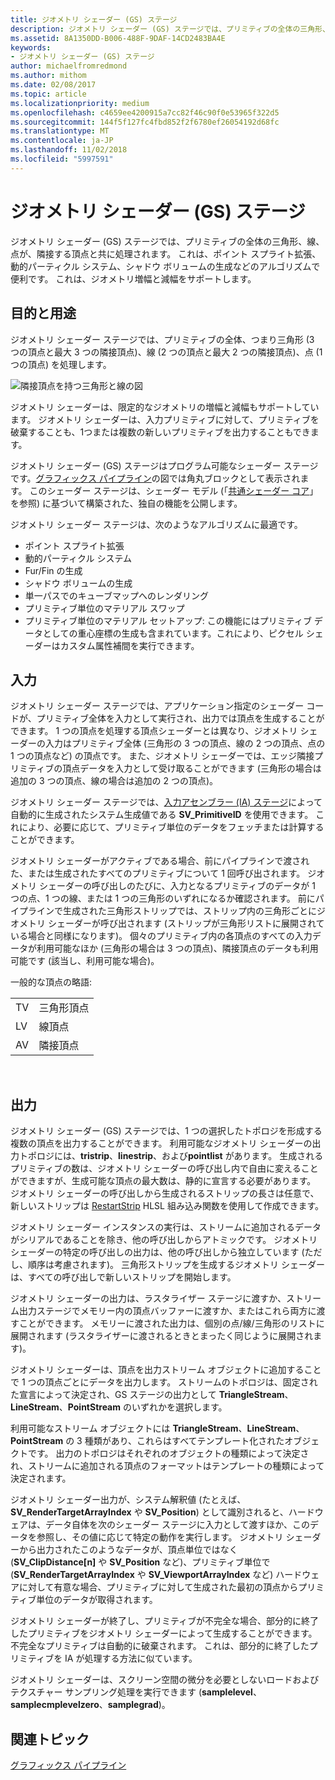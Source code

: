 ```yaml
---
title: ジオメトリ シェーダー (GS) ステージ
description: ジオメトリ シェーダー (GS) ステージでは、プリミティブの全体の三角形、線、点が、隣接する頂点と共に処理されます。
ms.assetid: 8A1350DD-B006-488F-9DAF-14CD2483BA4E
keywords:
- ジオメトリ シェーダー (GS) ステージ
author: michaelfromredmond
ms.author: mithom
ms.date: 02/08/2017
ms.topic: article
ms.localizationpriority: medium
ms.openlocfilehash: c4659ee4200915a7cc82f46c90f0e53965f322d5
ms.sourcegitcommit: 144f5f127fc4fbd852f2f6780ef26054192d68fc
ms.translationtype: MT
ms.contentlocale: ja-JP
ms.lasthandoff: 11/02/2018
ms.locfileid: "5997591"
---
```

# <a name="geometry-shader-gs-stage"></a>ジオメトリ シェーダー (GS) ステージ


ジオメトリ シェーダー (GS) ステージでは、プリミティブの全体の三角形、線、点が、隣接する頂点と共に処理されます。 これは、ポイント スプライト拡張、動的パーティクル システム、シャドウ ボリュームの生成などのアルゴリズムで便利です。 これは、ジオメトリ増幅と減幅をサポートします。

## <a name="span-idpurposeandusesspanspan-idpurposeandusesspanspan-idpurposeandusesspanpurpose-and-uses"></a><span id="Purpose_and_uses"></span><span id="purpose_and_uses"></span><span id="PURPOSE_AND_USES"></span>目的と用途


ジオメトリ シェーダー ステージでは、プリミティブの全体、つまり三角形 (3 つの頂点と最大 3 つの隣接頂点)、線 (2 つの頂点と最大 2 つの隣接頂点)、点 (1 つの頂点) を処理します。

![隣接頂点を持つ三角形と線の図](images/d3d10-gs.png)

ジオメトリ シェーダーは、限定的なジオメトリの増幅と減幅もサポートしています。 ジオメトリ シェーダーは、入力プリミティブに対して、プリミティブを破棄することも、1つまたは複数の新しいプリミティブを出力することもできます。

ジオメトリ シェーダー (GS) ステージはプログラム可能なシェーダー ステージです。[グラフィックス パイプライン](graphics-pipeline.md)の図では角丸ブロックとして表示されます。 このシェーダー ステージは、シェーダー モデル (「[共通シェーダー コア](https://msdn.microsoft.com/library/windows/desktop/bb509580)」を参照) に基づいて構築された、独自の機能を公開します。

ジオメトリ シェーダー ステージは、次のようなアルゴリズムに最適です。

-   ポイント スプライト拡張
-   動的パーティクル システム
-   Fur/Fin の生成
-   シャドウ ボリュームの生成
-   単一パスでのキューブマップへのレンダリング
-   プリミティブ単位のマテリアル スワップ
-   プリミティブ単位のマテリアル セットアップ: この機能にはプリミティブ データとしての重心座標の生成も含まれています。これにより、ピクセル シェーダーはカスタム属性補間を実行できます。

## <a name="span-idinputspanspan-idinputspanspan-idinputspaninput"></a><span id="Input"></span><span id="input"></span><span id="INPUT"></span>入力


ジオメトリ シェーダー ステージでは、アプリケーション指定のシェーダー コードが、プリミティブ全体を入力として実行され、出力では頂点を生成することができます。 1 つの頂点を処理する頂点シェーダーとは異なり、ジオメトリ シェーダーの入力はプリミティブ全体 (三角形の 3 つの頂点、線の 2 つの頂点、点の 1 つの頂点など) の頂点です。 また、ジオメトリ シェーダーでは、エッジ隣接プリミティブの頂点データを入力として受け取ることができます (三角形の場合は追加の 3 つの頂点、線の場合は追加の 2 つの頂点)。

ジオメトリ シェーダー ステージでは、[入力アセンブラー (IA) ステージ](input-assembler-stage--ia-.md)によって自動的に生成されたシステム生成値である **SV\_PrimitiveID** を使用できます。 これにより、必要に応じて、プリミティブ単位のデータをフェッチまたは計算することができます。

ジオメトリ シェーダーがアクティブである場合、前にパイプラインで渡された、または生成されたすべてのプリミティブについて 1 回呼び出されます。 ジオメトリ シェーダーの呼び出しのたびに、入力となるプリミティブのデータが 1 つの点、1 つの線、または 1 つの三角形のいずれになるか確認されます。 前にパイプラインで生成された三角形ストリップでは、ストリップ内の三角形ごとにジオメトリ シェーダーが呼び出されます (ストリップが三角形リストに展開されている場合と同様になります)。 個々のプリミティブ内の各頂点のすべての入力データが利用可能なほか (三角形の場合は 3 つの頂点)、隣接頂点のデータも利用可能です (該当し、利用可能な場合)。

一般的な頂点の略語:

|     |                 |
|-----|-----------------|
| TV  | 三角形頂点 |
| LV  | 線頂点     |
| AV  | 隣接頂点 |

 

## <a name="span-idoutputspanspan-idoutputspanspan-idoutputspanoutput"></a><span id="Output"></span><span id="output"></span><span id="OUTPUT"></span>出力


ジオメトリ シェーダー (GS) ステージでは、1 つの選択したトポロジを形成する複数の頂点を出力することができます。 利用可能なジオメトリ シェーダーの出力トポロジには、**tristrip**、**linestrip**、および**pointlist** があります。 生成されるプリミティブの数は、ジオメトリ シェーダーの呼び出し内で自由に変えることができますが、生成可能な頂点の最大数は、静的に宣言する必要があります。 ジオメトリ シェーダーの呼び出しから生成されるストリップの長さは任意で、新しいストリップは [RestartStrip](https://msdn.microsoft.com/library/windows/desktop/bb509660) HLSL 組み込み関数を使用して作成できます。

ジオメトリ シェーダー インスタンスの実行は、ストリームに追加されるデータがシリアルであることを除き、他の呼び出しからアトミックです。 ジオメトリ シェーダーの特定の呼び出しの出力は、他の呼び出しから独立しています (ただし、順序は考慮されます)。 三角形ストリップを生成するジオメトリ シェーダーは、すべての呼び出しで新しいストリップを開始します。

ジオメトリ シェーダーの出力は、ラスタライザー ステージに渡すか、ストリーム出力ステージでメモリー内の頂点バッファーに渡すか、またはこれら両方に渡すことができます。 メモリーに渡された出力は、個別の点/線/三角形のリストに展開されます (ラスタライザーに渡されるときとまったく同じように展開されます)。

ジオメトリ シェーダーは、頂点を出力ストリーム オブジェクトに追加することで 1 つの頂点ごとにデータを出力します。 ストリームのトポロジは、固定された宣言によって決定され、GS ステージの出力として **TriangleStream**、**LineStream**、**PointStream** のいずれかを選択します。

利用可能なストリーム オブジェクトには **TriangleStream**、**LineStream**、**PointStream** の 3 種類があり、これらはすべてテンプレート化されたオブジェクトです。 出力のトポロジはそれぞれのオブジェクトの種類によって決定され、ストリームに追加される頂点のフォーマットはテンプレートの種類によって決定されます。

ジオメトリ シェーダー出力が、システム解釈値 (たとえば、**SV\_RenderTargetArrayIndex** や **SV\_Position**) として識別されると、ハードウェアは、データ自体を次のシェーダー ステージに入力として渡すほか、このデータを参照し、その値に応じて特定の動作を実行します。 ジオメトリ シェーダーから出力されたこのようなデータが、頂点単位ではなく (**SV\_ClipDistance\[n\]** や **SV\_Position** など)、プリミティブ単位で (**SV\_RenderTargetArrayIndex** や **SV\_ViewportArrayIndex** など) ハードウェアに対して有意な場合、プリミティブに対して生成された最初の頂点からプリミティブ単位のデータが取得されます。

ジオメトリ シェーダーが終了し、プリミティブが不完全な場合、部分的に終了したプリミティブをジオメトリ シェーダーによって生成することができます。 不完全なプリミティブは自動的に破棄されます。 これは、部分的に終了したプリミティブを IA が処理する方法に似ています。

ジオメトリ シェーダーは、スクリーン空間の微分を必要としないロードおよびテクスチャー サンプリング処理を実行できます (**samplelevel**、**samplecmplevelzero**、**samplegrad**)。

## <a name="span-idrelated-topicsspanrelated-topics"></a><span id="related-topics"></span>関連トピック


[グラフィックス パイプライン](graphics-pipeline.md)

 

 




